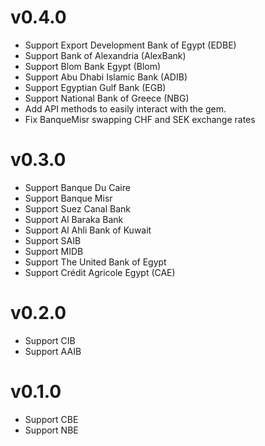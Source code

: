 # v0.4.0
- Support Export Development Bank of Egypt (EDBE)
- Support Bank of Alexandria (AlexBank)
- Support Blom Bank Egypt (Blom)
- Support Abu Dhabi Islamic Bank (ADIB)
- Support Egyptian Gulf Bank (EGB)
- Support National Bank of Greece (NBG)
- Add API methods to easily interact with the gem.
- Fix BanqueMisr swapping CHF and SEK exchange rates

# v0.3.0
- Support Banque Du Caire
- Support Banque Misr
- Support Suez Canal Bank
- Support Al Baraka Bank
- Support Al Ahli Bank of Kuwait
- Support SAIB
- Support MIDB
- Support The United Bank of Egypt
- Support Crédit Agricole Egypt (CAE)

# v0.2.0
- Support CIB
- Support AAIB

# v0.1.0
- Support CBE
- Support NBE

